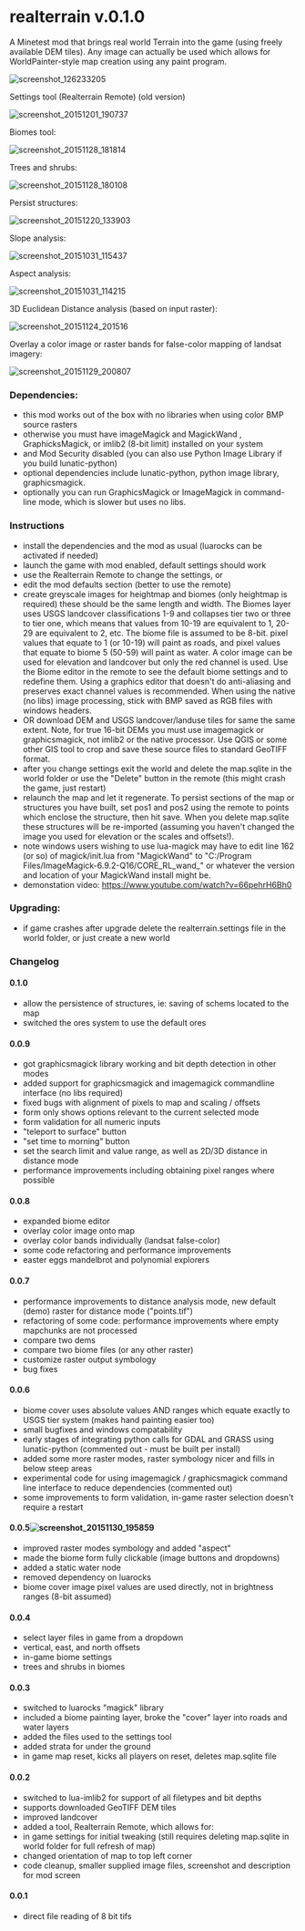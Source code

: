 # realterrain v.0.1.0
A Minetest mod that brings real world Terrain into the game (using freely available DEM tiles). Any image can actually be used which allows for WorldPainter-style map creation using any paint program.

![screenshot_126233205](https://cloud.githubusercontent.com/assets/12679496/8270171/b98d0144-178e-11e5-9a21-ddea2624fdb6.png)

Settings tool (Realterrain Remote) (old version)

![screenshot_20151201_190737](https://cloud.githubusercontent.com/assets/12679496/11521234/48a2749e-985f-11e5-9d22-9ee3b33c529c.png)

Biomes tool:

![screenshot_20151128_181814](https://cloud.githubusercontent.com/assets/12679496/11455022/87e1833a-95fc-11e5-81d8-d2f65cadf1a4.png)

Trees and shrubs:

![screenshot_20151128_180108](https://cloud.githubusercontent.com/assets/12679496/11454976/44c755b8-95fa-11e5-98d4-16329f5981ee.png)

Persist structures:

![screenshot_20151220_133903](https://cloud.githubusercontent.com/assets/12679496/11920273/0fc1dfec-a71f-11e5-9f9e-79dad5003642.png)

Slope analysis:

![screenshot_20151031_115437](https://cloud.githubusercontent.com/assets/12679496/10865362/512e2128-7fc6-11e5-9c40-e214fa738e40.png)

Aspect analysis:

![screenshot_20151031_114215](https://cloud.githubusercontent.com/assets/12679496/10865364/58dbd988-7fc6-11e5-8a7e-75abc31f378d.png)

3D Euclidean Distance analysis (based on input raster):

![screenshot_20151124_201516](https://cloud.githubusercontent.com/assets/12679496/11388193/31d764d0-92e8-11e5-8c92-d34ff733dc56.png)

Overlay a color image or raster bands for false-color mapping of landsat imagery:

![screenshot_20151129_200807](https://cloud.githubusercontent.com/assets/12679496/11463363/2ecb5c24-96d5-11e5-8cf3-2b305198eac3.png)

### Dependencies:
- this mod works out of the box with no libraries when using color BMP source rasters
- otherwise you must have imageMagick and MagickWand , GraphicksMagick, or imlib2 (8-bit limit) installed on your system
- and Mod Security disabled (you can also use Python Image Library if you build lunatic-python)
- optional dependencies include lunatic-python, python image library, graphicsmagick.
- optionally you can run GraphicsMagick or ImageMagick in command-line mode, which is slower but uses no libs.

### Instructions
- install the dependencies and the mod as usual (luarocks can be activated if needed)
- launch the game with mod enabled, default settings should work
- use the Realterrain Remote to change the settings, or
- edit the mod defaults section (better to use the remote)
- create greyscale images for heightmap and biomes (only heightmap is required) these should be the same length and width.
The Biomes layer uses USGS landcover classifications 1-9 and collapses tier two or three to tier one,
which means that values from 10-19 are equivalent to 1, 20-29 are equivalent to 2, etc.
The biome file is assumed to be 8-bit. pixel values that equate to 1 (or 10-19) will paint as roads, and pixel values that equate to biome 5 (50-59) will paint as water.
A color image can be used for elevation and landcover but only the red channel is used.
Use the Biome editor in the remote to see the default biome settings and to redefine them.
Using a graphics editor that doesn't do anti-aliasing and preserves exact channel values is recommended. When using the native (no libs) image processing, stick with BMP saved as RGB files with windows headers.
- OR download DEM and USGS landcover/landuse tiles for same the same extent. Note, for true 16-bit DEMs you must use imagemagick or graphicsmagick, not imlib2 or the native processor. Use QGIS or some other GIS tool to crop and save these source files to standard GeoTIFF format.
- after you change settings exit the world and delete the map.sqlite in the world folder or use the "Delete" button in the remote (this might crash the game, just restart)
- relaunch the map and let it regenerate. To persist sections of the map or structures you have built, set pos1 and pos2 using the remote to points which enclose the structure, then hit save. When you delete map.sqlite these structures will be re-imported (assuming you haven't changed the image you used for elevation or the scales and offsets!).
- note windows users wishing to use lua-magick may have to edit line 162 (or so) of magick/init.lua from "MagickWand" to "C:/Program Files/ImageMagick-6.9.2-Q16/CORE_RL_wand_" or whatever the version and location of your MagickWand install might be.
- demonstation video: https://www.youtube.com/watch?v=66pehrH6Bh0

### Upgrading:
- if game crashes after upgrade delete the realterrain.settings file in the world folder, or just create a new world

### Changelog
#### 0.1.0
- allow the persistence of structures, ie: saving of schems located to the map
- switched the ores system to use the default ores

#### 0.0.9
- got graphicsmagick library working and bit depth detection in other modes
- added support for graphicsmagick and imagemagick commandline interface (no libs required)
- fixed bugs with alignment of pixels to map and scaling / offsets
- form only shows options relevant to the current selected mode
- form validation for all numeric inputs
- "teleport to surface" button
- "set time to morning" button
- set the search limit and value range, as well as 2D/3D distance in distance mode
- performance improvements including obtaining pixel ranges where possible

#### 0.0.8
- expanded biome editor
- overlay color image onto map
- overlay color bands individually (landsat false-color)
- some code refactoring and performance improvements
- easter eggs mandelbrot and polynomial explorers

#### 0.0.7
- performance improvements to distance analysis mode, new default (demo) raster for distance mode ("points.tif")
- refactoring of some code: performance improvements where empty mapchunks are not processed
- compare two dems
- compare two biome files (or any other raster)
- customize raster output symbology
- bug fixes

#### 0.0.6
- biome cover uses absolute values AND ranges which equate exactly to USGS tier system (makes hand painting easier too)
- small bugfixes and windows compatability
- early stages of integrating python calls for GDAL and GRASS using lunatic-python (commented out - must be built per install)
- added some more raster modes, raster symbology nicer and fills in below steep areas
- experimental code for using imagemagick / graphicsmagick command line interface to reduce dependencies (commented out)
- some improvements to form validation, in-game raster selection doesn't require a restart

#### 0.0.5![screenshot_20151130_195859](https://cloud.githubusercontent.com/assets/12679496/11492217/d0813f6a-979e-11e5-872c-c7d68b964ade.png)
- improved raster modes symbology and added "aspect"
- made the biome form fully clickable (image buttons and dropdowns)
- added a static water node
- removed dependency on luarocks
- biome cover image pixel values are used directly, not in brightness ranges (8-bit assumed)

#### 0.0.4
- select layer files in game from a dropdown
- vertical, east, and north offsets
- in-game biome settings
- trees and shrubs in biomes

#### 0.0.3
- switched to luarocks "magick" library
- included a biome painting layer, broke the "cover" layer into roads and water layers
- added the files used to the settings tool
- added strata for under the ground
- in game map reset, kicks all players on reset, deletes map.sqlite file

#### 0.0.2
- switched to lua-imlib2 for support of all filetypes and bit depths
- supports downloaded GeoTIFF DEM tiles
- improved landcover
- added a tool, Realterrain Remote, which allows for:
- in game settings for initial tweaking (still requires deleting map.sqlite in world folder for full refresh of map)
- changed orientation of map to top left corner
- code cleanup, smaller supplied image files, screenshot and description for mod screen

#### 0.0.1
- direct file reading of 8 bit tifs